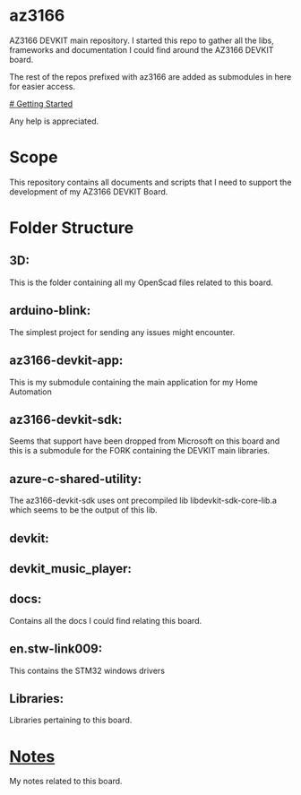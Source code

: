 # az3166
AZ3166 DEVKIT main repository.
I started this repo to gather all the libs, frameworks and documentation I could find around the AZ3166 DEVKIT board.

The rest of the repos prefixed with az3166 are added as submodules in here for easier access.

[# Getting Started](GettingStarted.md)

Any help is appreciated.

# Scope
This repository contains all documents and scripts that I need to support the development of my AZ3166 DEVKIT Board.

# Folder Structure

## 3D:
This is the folder containing all my OpenScad files related to this board.

## arduino-blink:
The simplest project for sending any issues might encounter.

## az3166-devkit-app:
This is my submodule containing the main application for my Home Automation

## az3166-devkit-sdk:
Seems that support have been dropped from Microsoft on this board and this is a submodule for the FORK 
containing the DEVKIT main libraries.

## azure-c-shared-utility:
The az3166-devkit-sdk uses ont precompiled lib libdevkit-sdk-core-lib.a which seems to be the output of this lib.

## devkit:
## devkit_music_player:

## docs:
Contains all the docs I could find relating this board.

## en.stw-link009:
This contains the STM32 windows drivers

## Libraries:
Libraries pertaining to this board.

# [Notes](Notes.md)
My notes related to this board.


